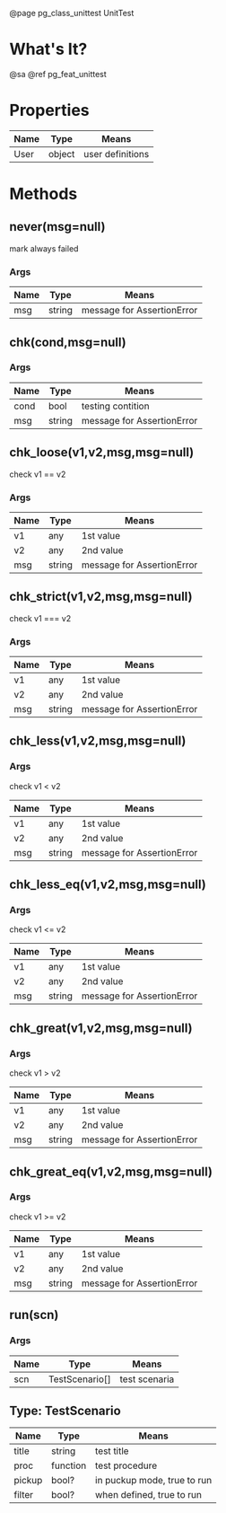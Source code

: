 ﻿@page pg_class_unittest UnitTest

# What's It?

@sa @ref pg_feat_unittest


# Properties

Name | Type | Means
-----|------|------
User | object | user definitions


# Methods

## never(msg=null)

mark always failed

### Args

Name | Type | Means
-----|------|------
msg | string | message for AssertionError


## chk(cond,msg=null)

### Args

Name | Type | Means
-----|------|------
cond | bool | testing contition
msg | string | message for AssertionError


## chk_loose(v1,v2,msg,msg=null)

check v1 == v2

### Args

Name | Type | Means
-----|------|------
v1 | any | 1st value
v2 | any | 2nd value
msg | string | message for AssertionError


## chk_strict(v1,v2,msg,msg=null)

check v1 === v2

### Args

Name | Type | Means
-----|------|------
v1 | any | 1st value
v2 | any | 2nd value
msg | string | message for AssertionError


## chk_less(v1,v2,msg,msg=null)

### Args

check v1 < v2

Name | Type | Means
-----|------|------
v1 | any | 1st value
v2 | any | 2nd value
msg | string | message for AssertionError


## chk_less_eq(v1,v2,msg,msg=null)

### Args

check v1 <= v2

Name | Type | Means
-----|------|------
v1 | any | 1st value
v2 | any | 2nd value
msg | string | message for AssertionError


## chk_great(v1,v2,msg,msg=null)

### Args

check v1 > v2

Name | Type | Means
-----|------|------
v1 | any | 1st value
v2 | any | 2nd value
msg | string | message for AssertionError


## chk_great_eq(v1,v2,msg,msg=null)

### Args

check v1 >= v2

Name | Type | Means
-----|------|------
v1 | any | 1st value
v2 | any | 2nd value
msg | string | message for AssertionError


## run(scn)

### Args

Name | Type | Means
-----|------|------
scn | TestScenario[] | test scenaria

## Type: TestScenario

Name | Type | Means
-----|------|------
title | string | test title
proc | function | test procedure
pickup | bool? | in puckup mode, true to run 
filter | bool? | when defined, true to run
